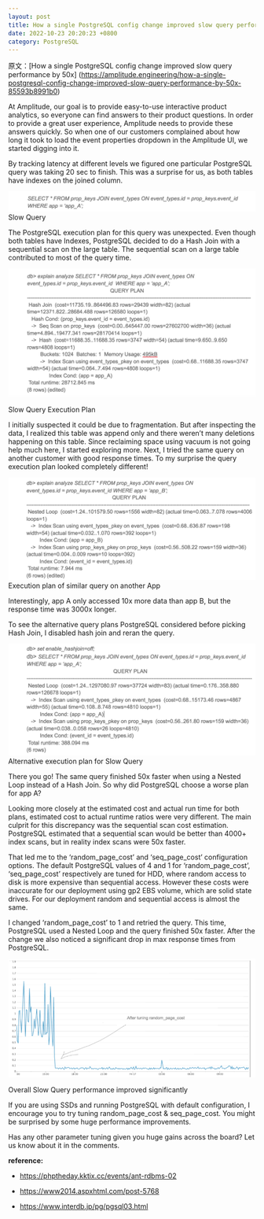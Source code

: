 ```yaml
---
layout: post
title: How a single PostgreSQL config change improved slow query performance by 50x
date: 2022-10-23 20:20:23 +0800
category: PostgreSQL
---
```


原文：[How a single PostgreSQL config change improved slow query performance by 50x]
(https://amplitude.engineering/how-a-single-postgresql-config-change-improved-slow-query-performance-by-50x-85593b8991b0)


At Amplitude, our goal is to provide easy-to-use interactive product analytics, so everyone can find answers to their product questions. In order to provide a great user experience, Amplitude needs to provide these answers quickly. So when one of our customers complained about how long it took to load the event properties dropdown in the Amplitude UI, we started digging into it.


By tracking latency at different levels we figured one particular PostgreSQL query was taking 20 sec to finish. This was a surprise for us, as both tables have indexes on the joined column.

![picture](/2022/postgresql/pic/155146_PNOG_2720166.png "Slow Query")
Slow Query

The PostgreSQL execution plan for this query was unexpected. Even though both tables have Indexes, PostgreSQL decided to do a Hash Join with a sequential scan on the large table. The sequential scan on a large table contributed to most of the query time.

![picture](/2022/postgresql/pic/155222_OKw5_2720166.png "Slow Query Execution Plan")

Slow Query Execution Plan

I initially suspected it could be due to fragmentation. But after inspecting the data, I realized this table was append only and there weren’t many deletions happening on this table. Since reclaiming space using vacuum is not going help much here, I started exploring more. Next, I tried the same query on another customer with good response times. To my surprise the query execution plan looked completely different!


![picture](/2022/postgresql/pic/155302_dgUC_2720166.png "similar Query")
Execution plan of similar query on another App

Interestingly, app A only accessed 10x more data than app B, but the response time was 3000x longer.


To see the alternative query plans PostgreSQL considered before picking Hash Join, I disabled hash join and reran the query.


![picture](/2022/postgresql/pic/155333_HNGI_2720166.png "Alternative execution plan")
Alternative execution plan for Slow Query


There you go! The same query finished 50x faster when using a Nested Loop instead of a Hash Join. So why did PostgreSQL choose a worse plan for app A?


Looking more closely at the estimated cost and actual run time for both plans, estimated cost to actual runtime ratios were very different. The main culprit for this discrepancy was the sequential scan cost estimation. PostgreSQL estimated that a sequential scan would be better than 4000+ index scans, but in reality index scans were 50x faster.


That led me to the ‘random_page_cost’ and ‘seq_page_cost’ configuration options. The default PostgreSQL values of 4 and 1 for ‘random_page_cost’, ‘seq_page_cost’ respectively are tuned for HDD, where random access to disk is more expensive than sequential access. However these costs were inaccurate for our deployment using gp2 EBS volume, which are solid state drives. For our deployment random and sequential access is almost the same.


I changed ‘random_page_cost’ to 1 and retried the query. This time, PostgreSQL used a Nested Loop and the query finished 50x faster. After the change we also noticed a significant drop in max response times from PostgreSQL.

![picture](/2022/postgresql/pic/155432_GxGa_2720166.png "Slow Query")

Overall Slow Query performance improved significantly


If you are using SSDs and running PostgreSQL with default configuration, I encourage you to try tuning random_page_cost & seq_page_cost. You might be surprised by some huge performance improvements.


Has any other parameter tuning given you huge gains across the board? Let us know about it in the comments.


**reference:**

* https://phptheday.kktix.cc/events/ant-rdbms-02

* https://www2014.aspxhtml.com/post-5768

* https://www.interdb.jp/pg/pgsql03.html